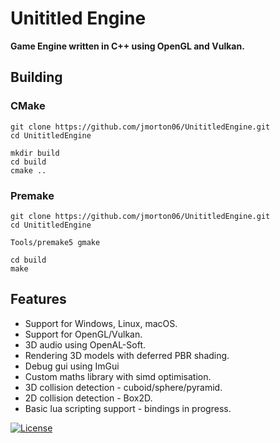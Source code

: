 # Unititled Engine

**Game Engine written in C++ using OpenGL and Vulkan.**

## Building

### CMake

```
git clone https://github.com/jmorton06/UnititledEngine.git
cd UnititledEngine

mkdir build
cd build
cmake ..

```

### Premake
```
git clone https://github.com/jmorton06/UnititledEngine.git
cd UnititledEngine

Tools/premake5 gmake

cd build
make

```

## Features

* Support for Windows, Linux, macOS.
* Support for OpenGL/Vulkan.
* 3D audio using OpenAL-Soft.
* Rendering 3D models with deferred PBR shading.
* Debug gui using ImGui
* Custom maths library with simd optimisation.
* 3D collision detection - cuboid/sphere/pyramid.
* 2D collision detection - Box2D.
* Basic lua scripting support - bindings in progress.

[![License](http://img.shields.io/:license-mit-blue.svg)](http://doge.mit-license.org)
<br>


